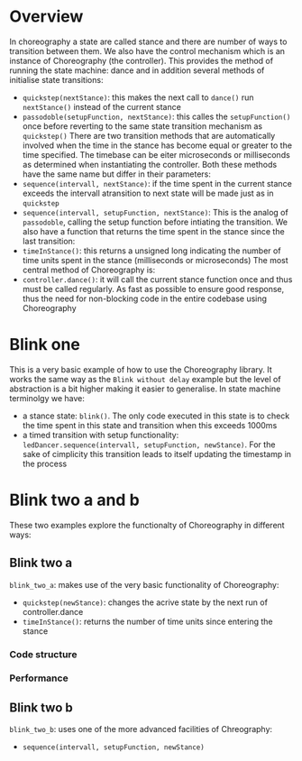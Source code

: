 # Overview

In choreography a state are called stance and there are number of ways to transition between them. We also have the control mechanism which is an instance of Choreography (the controller). This provides the method of running the state machine: dance and in addition several methods of initialise state transitions:
- `quickstep(nextStance)`: this makes the next call to `dance()` run `nextStance()` instead of the current stance
- `passodoble(setupFunction, nextStance)`: this calles the `setupFunction()` once before reverting to the same state transition mechanism as `quickstep()`
There are two transition methods that are automatically involved when the time in the stance has become equal or greater to the time specified. The timebase can be eiter microseconds or milliseconds as determined when instantiating the controller. Both these methods have the same name but differ in their parameters:
- `sequence(intervall, nextStance)`: if the time spent in the current stance exceeds the intervall atransition to next state will be made just as in `quickstep`
- `sequence(intervall, setupFunction, nextStance)`: This is the analog of `passodoble`, calling the setup function before intiating the transition.
We also have a function that returns the time spent in the stance since the last transition:
- `timeInStance()`: this returns a unsigned long indicating the number of time units spent in the stance (milliseconds or microseconds)
The most central method of Choreography is:
- `controller.dance()`: it will call the current stance function once and thus must be called regularly. As fast as possible to ensure good response, thus the need for non-blocking code in the entire codebase using Choreography

# Blink one
This is a very basic example of how to use the Choreography library. It works the same way as the `Blink without delay` example but the level of abstraction is a bit higher making it easier to generalise. In state machine terminolgy we have:
- a stance state: `blink()`. The only code executed in this state is to check the time spent in this state and transition when this exceeds 1000ms
- a timed transition with setup functionality: `ledDancer.sequence(intervall, setupFunction, newStance)`. For the sake of cimplicity this transition leads to itself updating the timestamp in the process

# Blink two a and b

These two examples explore the functionalty of Choreography in different ways:

## Blink two a
`blink_two_a`: makes use of the very basic functionality of Choreography:
- `quickstep(newStance)`: changes the acrive state by the next run of controller.dance
- `timeInStance()`: returns the number of time units since entering the stance

### Code structure

### Performance

## Blink two b

`blink_two_b`: uses one of the more advanced facilities of Chreography:
- `sequence(intervall, setupFunction, newStance)`
